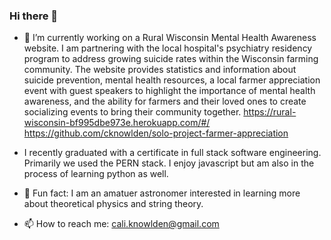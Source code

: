 ### Hi there 👋

- 🔭 I’m currently working on a Rural Wisconsin Mental Health Awareness website.  I am partnering with the local hospital's psychiatry residency program to address growing suicide rates within the Wisconsin farming community. The website provides statistics and information about suicide prevention, mental health resources, a local farmer appreciation event
with guest speakers to highlight the importance of mental health awareness, and the ability for farmers and their loved ones to create socializing events to bring their community together.
  https://rural-wisconsin-bf995dbe973e.herokuapp.com/#/
  https://github.com/cknowlden/solo-project-farmer-appreciation

- I recently graduated with a certificate in full stack software engineering.  Primarily we used the PERN stack.  I enjoy javascript but am also in the process of learning python as well.

- 💬 Fun fact:  I am an amatuer astronomer interested in learning more about theoretical physics and string theory.
- 📫 How to reach me: cali.knowlden@gmail.com

